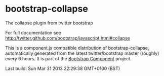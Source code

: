 # bootstrap-collapse
The collapse plugin from twitter bootstrap

For full documentation see http://twitter.github.com/bootstrap/javascript.html#collapse

This is a component.js compatible distribution of bootstrap-collapse, automatically generated
from the latest twitter/bootstrap master (roughly) every 6 hours. It is part of the <a href="http://github.com/codemix/bootstrap-component">Bootstrap Component</a>
project.


Last build: Sun Mar 31 2013 22:29:38 GMT+0100 (BST)
